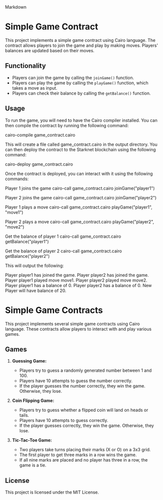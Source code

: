Markdown
# Simple Game Contract

This project implements a simple game contract using Cairo language. The contract allows players to join the game and play by making moves. Players' balances are updated based on their moves.

## Functionality

* Players can join the game by calling the `joinGame()` function.
* Players can play the game by calling the `playGame()` function, which takes a move as input.
* Players can check their balance by calling the `getBalance()` function.

## Usage

To run the game, you will need to have the Cairo compiler installed. You can then compile the contract by running the following command:

cairo-compile game_contract.cairo

This will create a file called game_contract.cairo in the output directory. You can then deploy the contract to the Starknet blockchain using the following command:

cairo-deploy game_contract.cairo


Once the contract is deployed, you can interact with it using the following commands:

Player 1 joins the game
cairo-call game_contract.cairo joinGame("player1")

Player 2 joins the game
cairo-call game_contract.cairo joinGame("player2")

Player 1 plays a move
cairo-call game_contract.cairo playGame("player1", "move1")

Player 2 plays a move
cairo-call game_contract.cairo playGame("player2", "move2")

Get the balance of player 1
cairo-call game_contract.cairo getBalance("player1")

Get the balance of player 2
cairo-call game_contract.cairo getBalance("player2")


This will output the following:

Player player1 has joined the game.
Player player2 has joined the game.
Player player1 played move move1.
Player player2 played move move2.
Player player1 has a balance of 0.
Player player2 has a balance of 0.
New Player will have balance of 20.


# Simple Game Contracts

This project implements several simple game contracts using Cairo language. These contracts allow players to interact with and play various games.

## Games

1. **Guessing Game:**

   * Players try to guess a randomly generated number between 1 and 100.
   * Players have 10 attempts to guess the number correctly.
   * If the player guesses the number correctly, they win the game. Otherwise, they lose.
  
2. **Coin Flipping Game:**

   * Players try to guess whether a flipped coin will land on heads or tails.
   * Players have 10 attempts to guess correctly.
   * If the player guesses correctly, they win the game. Otherwise, they lose.
  
3. **Tic-Tac-Toe Game:**

   * Two players take turns placing their marks (X or O) on a 3x3 grid.
   * The first player to get three marks in a row wins the game.
   * If all nine marks are placed and no player has three in a row, the game is a tie.

## License

This project is licensed under the MIT License.

